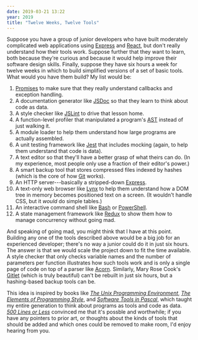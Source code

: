 ```yaml
---
date: 2019-03-21 13:22
year: 2019
title: "Twelve Weeks, Twelve Tools"
---
```


Suppose you have a group of junior developers
who have built moderately complicated web applications using [Express](https://expressjs.org/)
and [React](https://reactjs.org/),
but don't really understand how their tools work.
Suppose further that they want to learn,
both because they're curious
and because it would help improve their software design skills.
Finally,
suppose they have six hours a week for twelve weeks
in which to build simplified versions of a set of basic tools.
What would you have them build?
My list would be:

1.  [Promises](https://developer.mozilla.org/en-US/docs/Web/JavaScript/Reference/Global_Objects/Promise)
    to make sure that they really understand callbacks and exception handling.
1.  A documentation generator like [JSDoc](http://usejsdoc.org/)
    so that they learn to think about code as data.
1.  A style checker like [JSLint](https://www.jslint.com/)
    to drive that lesson home.
1.  A function-level profiler that manipulated a program's [AST](https://en.wikipedia.org/wiki/Abstract_syntax_tree)
    instead of just walking it.
1.  A module loader
    to help them understand how large programs are actually assembled.
1.  A unit testing framework like [Jest](https://jestjs.io/)
    that includes mocking
    (again, to help them understand that code is data).
1.  A text editor so that they'll have a better grasp of what theirs can do.
    (In my experience, most people only use a fraction of their editor's power.)
1.  A smart backup tool that stores compressed files indexed by hashes
    (which is the core of how [Git](https://git-scm.com/) works).
1.  An HTTP server---basically a stripped-down [Express](https://expressjs.org/).
1.  A text-only web browser like [Lynx](https://lynx.invisible-island.net/)
    to help them understand how a DOM tree in memory becomes positioned text on a screen.
    (It wouldn't handle CSS, but it *would* do simple tables.)
1.  An interactive command shell like [Bash](https://www.gnu.org/software/bash/)
    or [PowerShell](https://docs.microsoft.com/en-us/powershell/).
1.  A state management framework like [Redux](https://redux.js.org/)
    to show them how to manage concurrency without going mad.

And speaking of going mad,
you might think that I have at this point.
Building any one of the tools described above would be a big job for an experienced developer;
there's no way a junior could do it in just six hours.
The answer is that we would scale the project down to fit the time available.
A style checker that only checks variable names and the number of parameters per function
illustrates how such tools work
and is only a single page of code
on top of a parser like [Acorn](https://github.com/acornjs/acorn).
Similarly,
Mary Rose Cook's [Gitlet](http://gitlet.maryrosecook.com/docs/gitlet.html)
(which is truly beautiful) can't be rebuilt in just six hours,
but a hashing-based backup tools can be.

This idea is inspired by books like
*[The Unix Programming Environment](https://www.amazon.com/Unix-Programming-Environment-Prentice-Hall-Software/dp/013937681X/)*,
*[The Elements of Programming Style](https://www.amazon.com/Elements-Programming-Style-2nd/dp/0070342075/)*,
and *[Software Tools in Pascal](https://www.amazon.com/Software-Tools-Pascal-Brian-Kernighan/dp/0201103427/)*,
which taught my entire generation to think about programs as tools and code as data.
*[500 Lines or Less](http://aosabook.org/)* convinced me that it's possble and worthwhile;
if you have any pointers to prior art,
or thoughts about the kinds of tools that should be added and which ones could be removed to make room,
I'd enjoy hearing from you.
